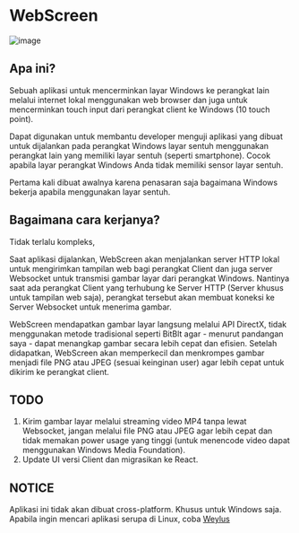 # WebScreen

![image](https://github.com/fadhil3310/WebScreen/assets/80736446/bfaa02df-5a15-47d8-8fe6-37390afb47cc)


## Apa ini?
Sebuah aplikasi untuk mencerminkan layar Windows ke perangkat lain melalui internet lokal menggunakan web browser dan juga untuk mencerminkan touch input dari perangkat client ke Windows (10 touch point).

Dapat digunakan untuk membantu developer menguji aplikasi yang dibuat untuk dijalankan pada perangkat Windows layar sentuh menggunakan perangkat lain yang memiliki layar sentuh (seperti smartphone). Cocok apabila layar perangkat Windows Anda tidak memiliki sensor layar sentuh.

Pertama kali dibuat awalnya karena penasaran saja bagaimana Windows bekerja apabila menggunakan layar sentuh.

## Bagaimana cara kerjanya?
Tidak terlalu kompleks,

Saat aplikasi dijalankan, WebScreen akan menjalankan server HTTP lokal untuk mengirimkan tampilan web bagi perangkat Client dan juga server Websocket untuk transmisi gambar layar dari perangkat Windows. Nantinya saat ada perangkat Client yang terhubung ke Server HTTP (Server khusus untuk tampilan web saja), perangkat tersebut akan membuat koneksi ke Server Websocket untuk menerima gambar.

WebScreen mendapatkan gambar layar langsung melalui API DirectX, tidak menggunakan metode tradisional seperti BitBlt agar - menurut pandangan saya - dapat menangkap gambar secara lebih cepat dan efisien. Setelah didapatkan, WebScreen akan memperkecil dan menkrompes gambar menjadi file PNG atau JPEG (sesuai keinginan user) agar lebih cepat untuk dikirim ke perangkat client.

## TODO
1. Kirim gambar layar melalui streaming video MP4 tanpa lewat Websocket, jangan melalui file PNG atau JPEG agar lebih cepat dan tidak memakan power usage yang tinggi (untuk menencode video dapat menggunakan Windows Media Foundation).
2. Update UI versi Client dan migrasikan ke React.

## NOTICE
Aplikasi ini tidak akan dibuat cross-platform. Khusus untuk Windows saja. Apabila ingin mencari aplikasi serupa di Linux, coba [Weylus](https://github.com/H-M-H/Weylus)
